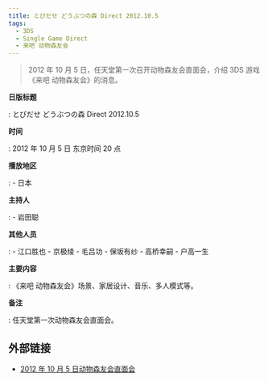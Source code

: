 ```yaml
---
title: とびだせ どうぶつの森 Direct 2012.10.5
tags:
  - 3DS
  - Single Game Direct
  - 来吧 动物森友会
---
```


> 2012 年 10 月 5 日，任天堂第一次召开动物森友会直面会，介绍 3DS 游戏《来吧 动物森友会》的消息。

**日版标题**

:   とびだせ どうぶつの森 Direct 2012.10.5

**时间**

:   2012 年 10 月 5 日 东京时间 20 点

**播放地区**

:   - 日本

**主持人**

:   - 岩田聪

**其他人员**

:   - 江口胜也
    - 京极绫
    - 毛吕功
    - 保坂有纱
    - 高桥幸嗣
    - 户高一生

**主要内容**

:   《来吧 动物森友会》场景、家居设计、音乐、多人模式等。

**备注**

:   任天堂第一次动物森友会直面会。

## 外部链接

- [2012 年 10 月 5 日动物森友会直面会](https://www.bilibili.com/video/BV1jE41157uA/)
